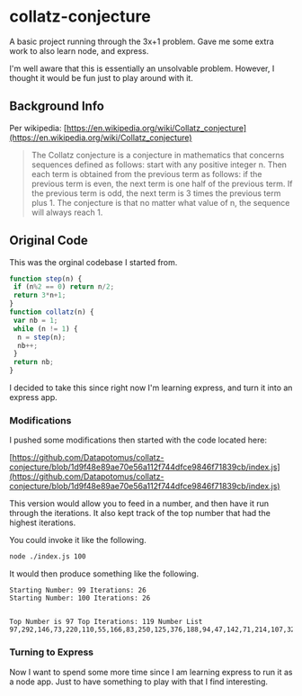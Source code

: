 # collatz-conjecture
A basic project running through the 3x+1 problem. Gave me some extra work to also learn node, and express. 

I'm well aware that this is essentially an unsolvable problem. However, I thought it would be fun just to play around with it.

## Background Info
Per wikipedia: [https://en.wikipedia.org/wiki/Collatz_conjecture](https://en.wikipedia.org/wiki/Collatz_conjecture)

> The Collatz conjecture is a conjecture in mathematics that concerns sequences defined as follows: start with any positive integer n. Then each term is obtained from the previous term as follows: if the previous term is even, the next term is one half of the previous term. If the previous term is odd, the next term is 3 times the previous term plus 1. The conjecture is that no matter what value of n, the sequence will always reach 1.

## Original Code
This was the orginal codebase I started from.

```javascript
function step(n) {
 if (n%2 == 0) return n/2;
 return 3*n+1;
}
function collatz(n) {
 var nb = 1;
 while (n != 1) {
  n = step(n);
  nb++;
 }
 return nb;
}
```
I decided to take this since right now I'm learning express, and turn it into an express app.

### Modifications
I pushed some modifications then started with the code located here:

[https://github.com/Datapotomus/collatz-conjecture/blob/1d9f48e89ae70e56a112f744dfce9846f71839cb/index.js](https://github.com/Datapotomus/collatz-conjecture/blob/1d9f48e89ae70e56a112f744dfce9846f71839cb/index.js)

This version would allow you to feed in a number, and then have it run through the iterations. It also kept track of the top number that had the highest iterations.

You could invoke it like the following.

```bash
node ./index.js 100
```

It would then produce something like the following.
```
Starting Number: 99 Iterations: 26
Starting Number: 100 Iterations: 26

            
Top Number is 97 Top Iterations: 119 Number List 97,292,146,73,220,110,55,166,83,250,125,376,188,94,47,142,71,214,107,322,161,484,242,121,364,182,91,274,137,412,206,103,310,155,466,233,700,350,175,526,263,790,395,1186,593,1780,890,445,1336,668,334,167,502,251,754,377,1132,566,283,850,425,1276,638,319,958,479,1438,719,2158,1079,3238,1619,4858,2429,7288,3644,1822,911,2734,1367,4102,2051,6154,3077,9232,4616,2308,1154,577,1732,866,433,1300,650,325,976,488,244,122,61,184,92,46,23,70,35,106,53,160,80,40,20,10,5,16,8,4,2
```

### Turning to Express
Now I want to spend some more time since I am learning express to run it as a node app. Just to have something to play with that I find interesting.